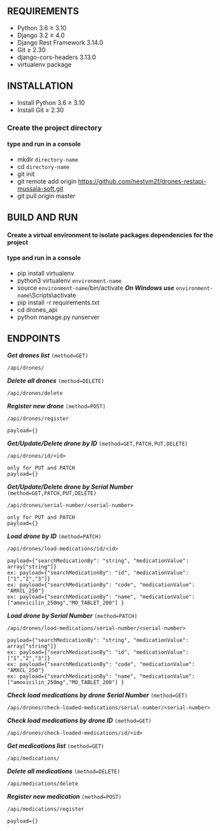 ## REQUIREMENTS
- Python 3.6 ≥ 3.10
- Django 3.2 ≥ 4.0
- Django Rest Framework 3.14.0
- Git ≥ 2.30
- django-cors-headers 3.13.0
- virtualenv package 

## INSTALLATION
- Install Python 3.6 ≥ 3.10
- Install Git ≥ 2.30
### Create the project directory
#### type and run in a console
- mkdir `directory-name`
- cd `directory-name`
- git init
- git remote add origin https://github.com/nestym2f/drones-restapi-mussala-soft.git
- git pull origin master

## BUILD AND RUN
#### Create a virtual environment to isolate packages dependencies for the project
#### type and run in a console
- pip install virtualenv
- python3 virtualenv `environment-name`
- source `environment-name`/bin/activate ***On Windows use*** `environment-name`\Scripts\activate
- pip install -r requirements.txt
- cd drones_api
- python manage.py runserver

## ENDPOINTS

***Get drones list*** `(method=GET)`
```
/api/drones/ 
```
***Delete all drones*** `(method=DELETE)`
```
/api/drones/delete
```
***Register new drone*** `(method=POST)`
```
/api/drones/register
```
```
payload={}
```
***Get/Update/Delete drone by ID*** `(method=GET,PATCH,PUT,DELETE)`
```
/api/drones/id/<id>
```
```
only for PUT and PATCH
payload={}
```
***Get/Update/Delete drone by Serial Number*** `(method=GET,PATCH,PUT,DELETE)`
```
/api/drones/serial-number/<serial-number>
```
```
only for PUT and PATCH
payload={}
```
***Load drone by ID*** `(method=PATCH)`
```
/api/drones/load-medications/id/<id>
```
```
payload={"searchMedicationBy": "string", "medicationValue": array["string"]}
ex: payload={"searchMedicationBy": "id", "medicationValue": ["1","2","3"]} 
ex: payload={"searchMedicationBy": "code", "medicationValue": "AMXCL_250"}
ex: payload={"searchMedicationBy": "name", "medicationValue": ["amoxicilin_250mg","MO_TABLET_200"] }
```
***Load drone by Serial Number*** `(method=PATCH)`
```
/api/drones/load-medications/serial-number/<serial-number>
```
```
payload={"searchMedicationBy": "string", "medicationValue": array["string"]}
ex: payload={"searchMedicationBy": "id", "medicationValue": ["1","2","3"]} 
ex: payload={"searchMedicationBy": "code", "medicationValue": "AMXCL_250"}
ex: payload={"searchMedicationBy": "name", "medicationValue": ["amoxicilin_250mg","MO_TABLET_200"] }
``` 
***Check load medications by drone Serial Number*** `(method=GET)`
```
/api/drones/check-loaded-medications/serial-number/<serial-number>
```
***Check load medications by drone ID*** `(method=GET)`
```
/api/drones/check-loaded-medications/id/<id>
```

***Get medications list*** `(method=GET)`
```
/api/medications/ 
```
***Delete all medications*** `(method=DELETE)`
```
/api/medications/delete
```
***Register new medication*** `(method=POST)`
```
/api/medications/register
```
```
payload={}
```